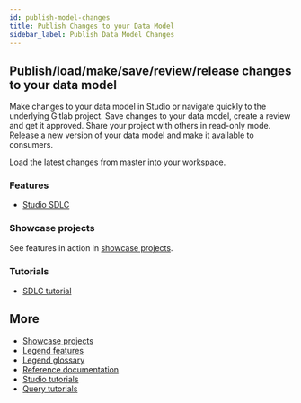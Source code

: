 ```yaml
---
id: publish-model-changes
title: Publish Changes to your Data Model
sidebar_label: Publish Data Model Changes
---
```


## Publish/load/make/save/review/release changes to your data model

Make changes to your data model in Studio or navigate quickly to the underlying Gitlab project. Save changes to your data model, create a review and get it approved. Share your project with others in read-only mode. Release a new version of your data model and make it available to consumers.

Load the latest changes from master into your workspace.

### Features
- [Studio SDLC](../tutorials/studio-sdlc.md)

### Showcase projects
See features in action in [showcase projects](../showcases/showcase-projects.md).

### Tutorials
- [SDLC tutorial](../tutorials/studio-sdlc.md)

## More
- [Showcase projects](../showcases/showcase-projects.md)
- [Legend features](../overview/legend-features.md)
- [Legend glossary](../overview/legend-glossary.md)
- [Reference documentation](../reference/legend-language.md)
- [Studio tutorials](../tutorials/studio-workspace.md)
- [Query tutorials](../tutorials/query-builder.md)



